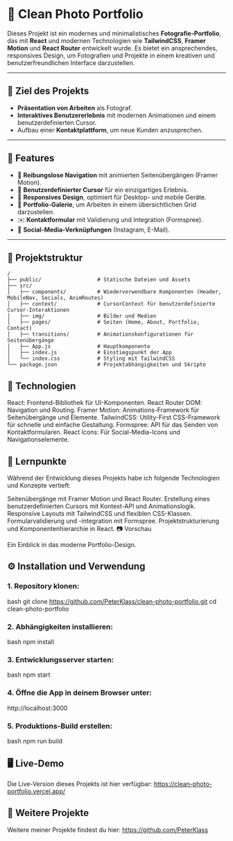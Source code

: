 # 📸 Clean Photo Portfolio

Dieses Projekt ist ein modernes und minimalistisches **Fotografie-Portfolio**, das mit **React** und modernen Technologien wie **TailwindCSS**, **Framer Motion** und **React Router** entwickelt wurde. Es bietet ein ansprechendes, responsives Design, um Fotografien und Projekte in einem kreativen und benutzerfreundlichen Interface darzustellen.

---

## 🎯 Ziel des Projekts
- **Präsentation von Arbeiten** als Fotograf.
- **Interaktives Benutzererlebnis** mit modernen Animationen und einem benutzerdefinierten Cursor.
- Aufbau einer **Kontaktplattform**, um neue Kunden anzusprechen.

---

## 🌟 Features
- 🚀 **Reibungslose Navigation** mit animierten Seitenübergängen (Framer Motion).
- 🎨 **Benutzerdefinierter Cursor** für ein einzigartiges Erlebnis.
- 📱 **Responsives Design**, optimiert für Desktop- und mobile Geräte.
- 📂 **Portfolio-Galerie**, um Arbeiten in einem übersichtlichen Grid darzustellen.
- ✉️ **Kontaktformular** mit Validierung und Integration (Formspree).
- 🔗 **Social-Media-Verknüpfungen** (Instagram, E-Mail).

---

## 📂 Projektstruktur
```
/
├── public/                  # Statische Dateien und Assets
├── src/
│   ├── components/          # Wiederverwendbare Komponenten (Header, MobileNav, Socials, AnimRoutes)
│   ├── context/             # CursorContext für benutzerdefinierte Cursor-Interaktionen
│   ├── img/                 # Bilder und Medien
│   ├── pages/               # Seiten (Home, About, Portfolio, Contact)
│   ├── transitions/         # Animationskonfigurationen für Seitenübergänge
│   ├── App.js               # Hauptkomponente
│   ├── index.js             # Einstiegspunkt der App
│   └── index.css            # Styling mit TailwindCSS
└── package.json             # Projektabhängigkeiten und Skripte
```

## 🚀 Technologien
React: Frontend-Bibliothek für UI-Komponenten.
React Router DOM: Navigation und Routing.
Framer Motion: Animations-Framework für Seitenübergänge und Elemente.
TailwindCSS: Utility-First CSS-Framework für schnelle und einfache Gestaltung.
Formspree: API für das Senden von Kontaktformularen.
React Icons: Für Social-Media-Icons und Navigationselemente.

## 📝 Lernpunkte
Während der Entwicklung dieses Projekts habe ich folgende Technologien und Konzepte vertieft:

Seitenübergänge mit Framer Motion und React Router.
Erstellung eines benutzerdefinierten Cursors mit Kontext-API und Animationslogik.
Responsive Layouts mit TailwindCSS und flexiblen CSS-Klassen.
Formularvalidierung und -integration mit Formspree.
Projektstrukturierung und Komponentenhierarchie in React.
📷 Vorschau

Ein Einblick in das moderne Portfolio-Design.

## ⚙️ Installation und Verwendung
### 1. Repository klonen:
bash
git clone https://github.com/PeterKlass/clean-photo-portfolio.git
cd clean-photo-portfolio

### 2. Abhängigkeiten installieren:
bash
npm install

### 3. Entwicklungsserver starten:
bash
npm start

### 4. Öffne die App in deinem Browser unter:
http://localhost:3000

### 5. Produktions-Build erstellen:
bash
npm run build

## 🖥️ Live-Demo
Die Live-Version dieses Projekts ist hier verfügbar: https://clean-photo-portfolio.vercel.app/

## 🔗 Weitere Projekte
Weitere meiner Projekte findest du hier: https://github.com/PeterKlass
